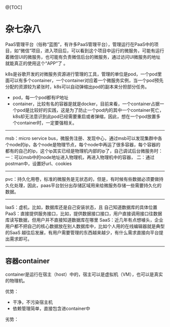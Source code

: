 ﻿@[TOC]
# 杂七杂八
PaaS管理平台（俗称“蓝图”，有许多PaaS管理平台），管理运行在PaaS中的项目，如“微信”项目，进入项目后，可以看到这个项目中运行的微服务，可能有运行着微信UI的微服务，也可能有负责微信后台的微服务，通过访问UI微服务的地址就能真正的使用这个“APP”了 。

k8s是谷歌开发的对微服务资源进行管理的工具，管理的单位是pod，一个pod里面可以有多个container，一个container对应着一个微服务实例，当一个pod预先分配的资源较为紧张时，k8s可以自动弹缩出pod的副本来分担部分任务。
* pod，每一个pod都有IP地址
* container，比较有名的容器是就是docker，目前来看，一个container占据一个pod是比较好的实践，这是为了防止一个pod内的其中一个container死亡，k8s却无法意识到此pod已经需要重启或者弹缩，因此，想在一个pod放置多个container时，一定要强相关。
---
msb：micro service bus，微服务注册、发现中心，通过msb可以发现集群中各个node的ip，各个node是物理节点，每个node中再运了很多容器，每个容器的都有的自己的ip，这个ip其实已经是物理机内部的ip了，自己调试后台微服务时：
一：可以msb中的node地址进入物理机，再进入物理机中的容器，
二：通过postman中，设置好url、cookies

---
pvc：持久化用卷，标准的微服务是无状态的，但是，有时候有些数据必须要做持久化处理，因此，paas平台划分出存储区域用来给微服务存储一些需要持久化的数据。

---
IaaS：虚机，比如，数据库还是自己安装状态，且 自己知道数据库的具体位置
PaaS：直接提供服务接口，比如，提供数据接口接口，用户直接调用接口往数据库读写数据，但用户并不直接知道数据库在哪里
SaaS：近几年有点想噱头，企业用户都不把自己的核心数据放在别人数据库中，比如个人用的在线编辑器就是典型的SaaS
越往后发展，有用户需要管理的东西越来越少，有什么需求直接向平台提出需求即可。

---



## 容器container
container是运行在宿主（host）中的，宿主可以是虚拟机（VM），也可以是真实的物理机。

优势：
* 干净，不污染宿主机
* 依赖管理简单，直接包含进container中

劣势：






